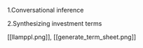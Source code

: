 1.Conversational inference

2.Synthesizing investment terms 

[[llamppl.png]], [[generate_term_sheet.png]]